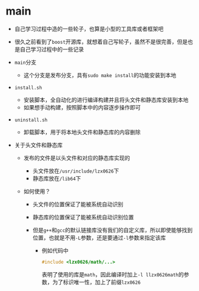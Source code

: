 # main

- 自己学习过程中造的一些轮子，也算是小型的工具库或者框架吧

- 很久之前看到了`boost`开源库，就想着自己写轮子，虽然不是很完善，但是也是自己学习过程中的一些记录

- `main`分支

  - 这个分支是发布分支，具有`sudo make install`的功能安装到本地

- `install.sh`
  - 安装脚本，全自动化的进行编译构建并且将头文件和静态库安装到本地
  - 如果想手动构建，按照脚本中的内容逐步操作即可

- `uninstall.sh`
  - 卸载脚本，用于将本地头文件和静态库的内容删除

- 关于头文件和静态库

  - 发布的文件是以头文件和对应的静态库实现的

    - 头文件放在`/usr/include/lzx0626`下
    - 静态库放在`/lib64`下

  - 如何使用？

    - 头文件的位置保证了能被系统自动识别

    - 静态库的位置保证了能被系统自动识别位置

    - 但是`g++`和`gcc`的默认链接库没有我们的自定义库，所以即使能够找到位置，也就是不用`-L`参数，还是要通过`-l`参数来指定该库

      - 例如代码中

        ```cpp
        #include <lzx0626/math/...>
        ```

        表明了使用的库是`math`，因此编译时加上`-l llzx0626math`的参数，为了标识唯一性，加上了前缀`lzx0626`


